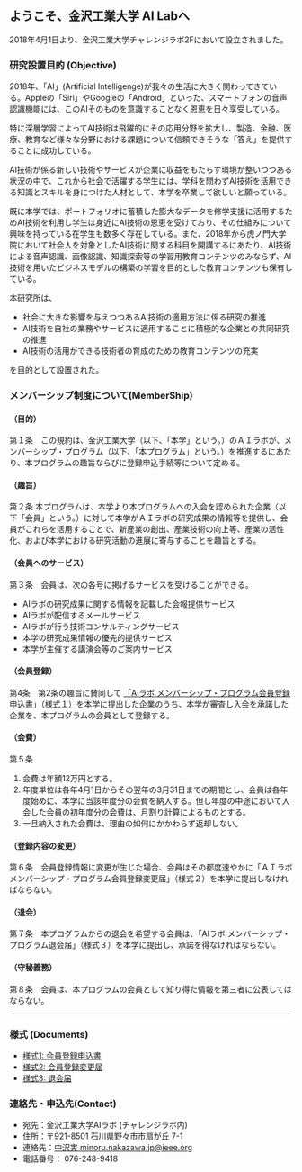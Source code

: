 ## ようこそ、金沢工業大学 AI Labへ

2018年4月1日より、金沢工業大学チャレンジラボ2Fにおいて設立されました。

### 研究設置目的 (Objective)
 2018年、「AI」(Artificial Intelligenge)が我々の生活に大きく関わってきている。Appleの「Siri」やGoogleの「Android」といった、スマートフォンの音声認識機能には、このAIそのものを意識することなく恩恵を日々享受している。
 
 特に深層学習によってAI技術は飛躍的にその応用分野を拡大し、製造、金融、医療、教育など様々な分野における課題について信頼できそうな「答え」を提供することに成功している。
 
 AI技術が係る新しい技術やサービスが企業に収益をもたらす環境が整いつつある状況の中で、これから社会で活躍する学生には、学科を問わずAI技術を活用できる知識とスキルを身につけた人材として、本学を卒業して欲しいと願っている。
 
 既に本学では、ポートフォリオに蓄積した膨大なデータを修学支援に活用するためAI技術を利用し学生は身近にAI技術の恩恵を受けており、その仕組みについて興味を持っている在学生も数多く存在している。また、2018年から虎ノ門大学院において社会人を対象としたAI技術に関する科目を開講するにあたり、AI技術による音声認識、画像認識、知識探索等の学習用教育コンテンツのみならず、AI技術を用いたビジネスモデルの構築の学習を目的とした教育コンテンツも保有している。

 本研究所は、
 - 社会に大きな影響を与えつつあるAI技術の適用方法に係る研究の推進
 - AI技術を自社の業務やサービスに適用することに積極的な企業との共同研究の推進
 - AI技術の活用ができる技術者の育成のための教育コンテンツの充実

 を目的として設置された。


### メンバーシップ制度について(MemberShip)

#### （目的）
第１条　この規約は、金沢工業大学（以下、「本学」という。）のＡＩラボが、メンバーシップ・プログラム（以下、「本プログラム」という。）を推進するにあたり、本プログラムの趣旨ならびに登録申込手続等について定める。

#### （趣旨）
第２条	本プログラムは、本学より本プログラムへの入会を認められた企業（以下「会員」という。）に対して本学がＡＩラボの研究成果の情報等を提供し、会員がこれらを活用することで、新産業の創出、産業技術の向上等、産業の活性化、および本学における研究活動の進展に寄与することを趣旨とする。

#### （会員へのサービス）
第３条　会員は、次の各号に掲げるサービスを受けることができる。
  - AIラボの研究成果に関する情報を記載した会報提供サービス
  - AIラボが配信するメールサービス
  - AIラボが行う技術コンサルティングサービス
  - 本学の研究成果情報の優先的提供サービス
  - 本学が主催する講演会等のご案内サービス

#### （会員登録）
第4条　第2条の趣旨に賛同して [「AIラボ メンバーシップ・プログラム会員登録申込書」（様式１）](document/document1_register.doc)を本学に提出した企業のうち、本学が審査し入会を承諾した企業を、本プログラムの会員として登録する。

#### （会費）
第５条　
  1. 会費は年額12万円とする。
  2. 年度単位は各年4月1日からその翌年の3月31日までの期間とし、会員は各年度始めに、本学に当該年度分の会費を納入する。但し年度の中途において入会した会員の初年度分の会費は、月割り計算によるものとする。
  3. 一旦納入された会費は、理由の如何にかかわらず返却しない。

#### （登録内容の変更）
第６条　会員登録情報に変更が生じた場合、会員はその都度速やかに「ＡＩラボ メンバーシップ・プログラム会員登録変更届」（様式２）を本学に提出しなければならない。

#### （退会）
第７条　本プログラムからの退会を希望する会員は、「AIラボ メンバーシップ・プログラム退会届」（様式３）を本学に提出し、承諾を得なければならない。

#### （守秘義務）
第８条　会員は、本プログラムの会員として知り得た情報を第三者に公表してはならない。

----
### 様式 (Documents)

- [様式1: 会員登録申込書](/document/document1_register.doc)
- [様式2: 会員登録変更届](document/document2_change.doc)
- [様式3: 退会届](document/document3_resign.doc)

### 連絡先・申込先(Contact)
- 宛先：金沢工業大学AIラボ (チャレンジラボ内)
- 住所：〒921-8501 石川県野々市市扇が丘 7-1
- 連絡先：[中沢実 minoru.nakazawa.jp@ieee.org](mailto:minoru.nakazawa.jp@ieee.org)
- 電話番号： 076-248-9418
